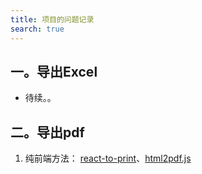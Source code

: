 ```yaml
---
title: 项目的问题记录
search: true
---
```


## 一。导出Excel
- 待续。。

## 二。导出pdf
1. 纯前端方法： [react-to-print](https://github.com/gregnb/react-to-print)、[html2pdf.js](https://github.com/eKoopmans/html2pdf.js)